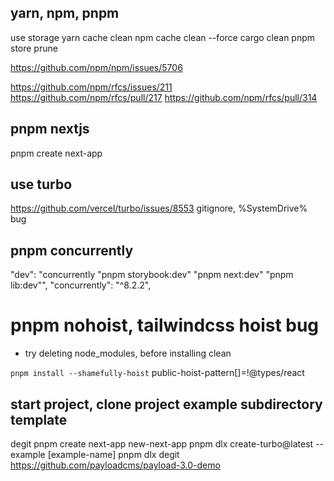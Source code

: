 ## yarn, npm, pnpm

use storage
yarn cache clean
npm cache clean --force
cargo clean
pnpm store prune

https://github.com/npm/npm/issues/5706

https://github.com/npm/rfcs/issues/211
https://github.com/npm/rfcs/pull/217
https://github.com/npm/rfcs/pull/314

## pnpm nextjs

pnpm create next-app

## use turbo

https://github.com/vercel/turbo/issues/8553
gitignore, %SystemDrive% bug

## pnpm concurrently

"dev": "concurrently \"pnpm storybook:dev\" \"pnpm next:dev\" \"pnpm lib:dev\"",
"concurrently": "^8.2.2",

# pnpm nohoist, tailwindcss hoist bug

- try deleting node_modules, before installing clean

`pnpm install --shamefully-hoist`
public-hoist-pattern[]=!@types/react

## start project, clone project example subdirectory template

degit
pnpm create next-app new-next-app
pnpm dlx create-turbo@latest --example [example-name]
pnpm dlx degit https://github.com/payloadcms/payload-3.0-demo